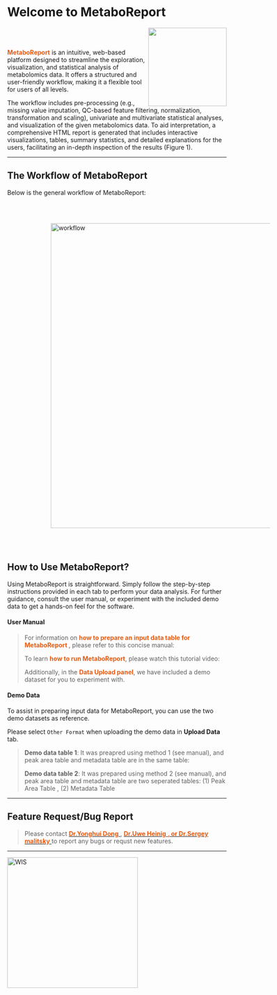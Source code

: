 
# Welcome to MetaboReport 

<img src='www/img/logo.png' align="right" height="180"/>

<br></br>

<b><span style="color:#E55B13">MetaboReport</span></b> is an intuitive, web-based platform designed to streamline the exploration, visualization, and statistical analysis of metabolomics data. It offers a structured and user-friendly workflow, making it a flexible tool for users of all levels.

The workflow includes pre-processing (e.g., missing value imputation, QC-based feature filtering, normalization, transformation and scaling), univariate and multivariate statistical analyses, and visualization of the given metabolomics data. To aid interpretation, a comprehensive HTML report is generated that includes interactive visualizations, tables, summary statistics, and detailed explanations for the users, facilitating an in-depth inspection of the results (Figure 1).

---

## The Workflow of MetaboReport

Below is the general workflow of MetaboReport:

<br></br>

<img src='www/img/workflow.png' alt='workflow' title='workflow' style="vertical-align:middle;margin:0px 100px" width='700'/>

<br></br>


## How to Use MetaboReport?

Using MetaboReport is straightforward. Simply follow the step-by-step instructions provided in each tab to perform your data analysis. For further guidance, consult the user manual, or experiment with the included demo data to get a hands-on feel for the software.

#### User Manual

> For information on <b><span style="color:#E55B13">how to prepare an input data table for MetaboReport </span></b>, please refer to this concise manual: <a href="www/Manual.pdf" target="_new"><i class="fa fa-file-pdf-o fa-2xl" aria-hidden="true"></i></a>
> 
> To learn <b><span style="color:#E55B13"> how to run MetaboReport</span></b>, please watch this tutorial video: <a href="" target="_new"><i class="fa fa-youtube fa-2xl" aria-hidden="true"></i></a>
>
> Additionally, in the <b><span style="color:#E55B13">Data Upload panel</span></b>, we have included a demo dataset for you to experiment with.

#### Demo Data

To assist in preparing input data for MetaboReport, you can use the two demo datasets as reference.

Please select `Other Format` when uploading the demo data in **Upload Data** tab.

> **Demo data table 1**: It was preapred using method 1 (see manual), and peak area table and metadata table are in the same table: <a href="www/demo/M1_Feature_Metadata_Table.csv" target="_new"><i class="fa fa-download fa-xl" aria-hidden="true"></i></i></a>
>
> **Demo data table 2**: It was prepared using method 2 (see manual), and peak area table and metadata table are two seperated tables: (1) Peak Area Table <a href="www/demo/M2_Feature_Table.csv" target="_new"><i class="fa fa-download fa-xl" aria-hidden="true"></i></i></a>, (2) Metadata Table <a href="www/demo/M2_Medadata_Table.xlsx" target="_new"><i class="fa fa-download fa-xl" aria-hidden="true"></i></i></a>

---


## Feature Request/Bug Report

> Please contact [<b><span style="color:#E55B13"> Dr.Yonghui Dong</span></b> <i class="fa fa-envelope-o fa-xl" aria-hidden="true"></i>](mailto:yonghui.dong@gmail.com), [<b><span style="color:#E55B13">Dr.Uwe Heinig</span></b> <i class="fa fa-envelope-o fa-xl" aria-hidden="true"></i>](mailto:Uwe.Heinig@weizmann.ac.il)[<b><span style="color:#E55B13">, or Dr.Sergey malitsky</span></b> <i class="fa fa-envelope-o fa-xl" aria-hidden="true"></i>](mailto:sergey.malitsky@weizmann.ac.il) to report any bugs or requst new features.

---
<a href= 'https://www.weizmann.ac.il'><img src='www/img/WIS.png' alt='WIS' title='Weizmann Institute of Science' width='300'/></a>
